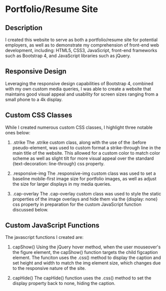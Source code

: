 # Portfolio/Resume Site

## Description

I created this website to serve as both a portfolio/resume site for potential employers, as well 
as to demonstrate my comprehension of front-end web development, including: HTML5, CSS3, JavaScript, front-end frameworks such as Bootstrap 4, and JavaScript libraries such as jQuery.  



## Responsive Design

Leveraging the responsive design capabilities of Bootstrap 4, combined with my own custom media queries, I was able to create a website that maintains good visual appeal and usability for screen sizes ranging from a small phone to a 4k display.



## Custom CSS Classes

While I created numerous custom CSS classes, I highlight three notable ones below:

1. .strike
The .strike custom class, along with the use of the :before pseudo-element, was used to custom format a strike-through line in the main title of the website. This allowed for a custom color to match color scheme as well as slight tilt for more visual appeal over the standard {text-decoration: line-through} css property.  

2. .responsive-img
The .responsive-img custom class was used to set a baseline mobile-first image size for portfolio images, as well as adjust the size for larger displays in my media queries.

3. .cap-overlay
The .cap-overlay custom class was used to style the static properties of the image overlays and hide them via the {display: none} css property in preparation for the custom JavaScript function discussed below. 



## Custom JavaScript Functions

The javascript functions I created are:

1. capShow()
Using the jQuery hover method, when the user mouseover's the figure element, the capShow() function targets the child figcaption element. The funciton uses the .css() method to display the caption and set height and width to match the img element size, which changes due to the responsive nature of the site.

2. capHide()
The capHide() function  uses the .css() method to set the display property back to none, hiding the caption.


